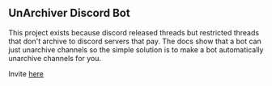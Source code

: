 ## UnArchiver Discord Bot

This project exists because discord released threads but restricted threads that don't archive to discord servers that pay. The docs show that a bot can just unarchive channels so the simple solution is to make a bot automatically unarchive channels for you.

Invite [here](https://discord.com/api/oauth2/authorize?client_id=870462694053019709&permissions=17179871232&scope=bot%20applications.commands)
